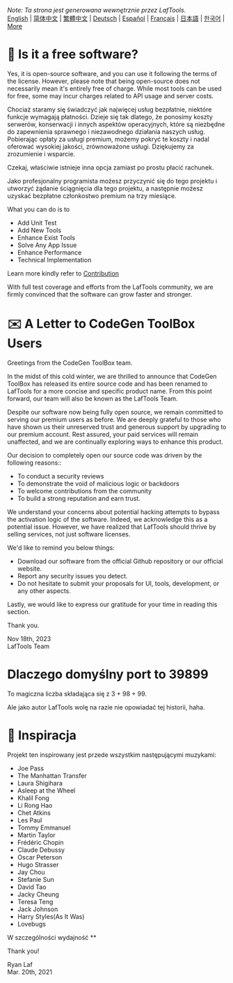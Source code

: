<i>Note: Ta strona jest generowana wewnętrznie przez LafTools.</i> <br/> [English](/docs/en_US)  |  [简体中文](/docs/zh_CN)  |  [繁體中文](/docs/zh_HK)  |  [Deutsch](/docs/de)  |  [Español](/docs/es)  |  [Français](/docs/fr)  |  [日本語](/docs/ja)  |  [한국어](/docs/ko) | [More](/docs/) <br/>

# 🙋 Is it a free software?

Yes, it is open-source software, and you can use it following the terms of the license. However, please note that being open-source does not necessarily mean it's entirely free of charge. While most tools can be used for free, some may incur charges related to API usage and server costs.

Chociaż staramy się świadczyć jak najwięcej usług bezpłatnie, niektóre funkcje wymagają płatności. Dzieje się tak dlatego, że ponosimy koszty serwerów, konserwacji i innych aspektów operacyjnych, które są niezbędne do zapewnienia sprawnego i niezawodnego działania naszych usług. Pobierając opłaty za usługi premium, możemy pokryć te koszty i nadal oferować wysokiej jakości, zrównoważone usługi. Dziękujemy za zrozumienie i wsparcie.

Czekaj, właściwie istnieje inna opcja zamiast po prostu płacić rachunek.

Jako profesjonalny programista możesz przyczynić się do tego projektu i utworzyć żądanie ściągnięcia dla tego projektu, a następnie możesz uzyskać bezpłatne członkostwo premium na trzy miesiące.

What you can do is to

- Add Unit Test
- Add New Tools
- Enhance Exist Tools
- Solve Any App Issue
- Enhance Performance
- Technical Implementation

Learn more kindly refer to [Contribution](CONTRIBUTION.md)

With full test coverage and efforts from the LafTools community, we are firmly convinced that the software can grow faster and stronger.

# ✉️ A Letter to CodeGen ToolBox Users

Greetings from the CodeGen ToolBox team.

In the midst of this cold winter, we are thrilled to announce that CodeGen ToolBox has released its entire source code and has been renamed to LafTools for a more concise and specific product name. From this point forward, our team will also be known as the LafTools Team.

Despite our software now being fully open source, we remain committed to serving our premium users as before. We are deeply grateful to those who have shown us their unreserved trust and generous support by upgrading to our premium account. Rest assured, your paid services will remain unaffected, and we are continually exploring ways to enhance this product.

Our decision to completely open our source code was driven by the following reasons::

- To conduct a security reviews
- To demonstrate the void of malicious logic or backdoors
- To welcome contributions from the community
- To build a strong reputation and earn trust.

We understand your concerns about potential hacking attempts to bypass the activation logic of the software. Indeed, we acknowledge this as a potential issue. However, we have realized that LafTools should thrive by selling services, not just software licenses.

We'd like to remind you below things:

- Download our software from the official Github repository or our official website.
- Report any security issues you detect.
- Do not hesitate to submit your proposals for UI, tools, development, or any other aspects.

Lastly, we would like to express our gratitude for your time in reading this section.

Thank you.

Nov 18th, 2023  
LafTools Team

# Dlaczego domyślny port to 39899

To magiczna liczba składająca się z 3 + 98 + 99.

Ale jako autor LafTools wolę na razie nie opowiadać tej historii, haha.

# 🎷 Inspiracja

Projekt ten inspirowany jest przede wszystkim następującymi muzykami:

- Joe Pass
- The Manhattan Transfer
- Laura Shigihara
- Asleep at the Wheel
- Khalil Fong
- Li Rong Hao
- Chet Atkins
- Les Paul
- Tommy Emmanuel
- Martin Taylor
- Frédéric Chopin
- Claude Debussy
- Oscar Peterson
- Hugo Strasser
- Jay Chou
- Stefanie Sun
- David Tao
- Jacky Cheung
- Teresa Teng
- Jack Johnson
- Harry Styles(As It Was)
- Lovebugs

W szczególności wydajność **

Thank you!

Ryan Laf  
Mar. 20th, 2021
